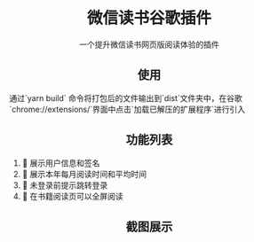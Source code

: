 <div align="center">
  <h1>微信读书谷歌插件</h1>
  <p>一个提升微信读书网页版阅读体验的插件</p>
</div>

<h2 align="center">使用</h2>
通过`yarn build` 命令将打包后的文件输出到`dist`文件夹中，在谷歌`chrome://extensions/`界面中点击`加载已解压的扩展程序`进行引入


<h2 align="center">功能列表</h2>

1. 👏 展示用户信息和签名
2. 👏 展示本年每月阅读时间和平均时间
3. 👏 未登录前提示跳转登录
4. 👏 在书籍阅读页可以全屏阅读

<h2 align="center">截图展示</h2>

